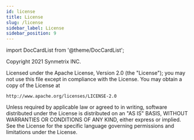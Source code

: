 ```yaml
---
id: license
title: License
slug: /license
sidebar_label: License
sidebar_position: 9
---
```



import DocCardList from '@theme/DocCardList';

<DocCardList />

Copyright 2021 Synmetrix INC.

Licensed under the Apache License, Version 2.0 (the "License");
you may not use this file except in compliance with the License.
You may obtain a copy of the License at

    http://www.apache.org/licenses/LICENSE-2.0

Unless required by applicable law or agreed to in writing, software
distributed under the License is distributed on an "AS IS" BASIS,
WITHOUT WARRANTIES OR CONDITIONS OF ANY KIND, either express or implied.
See the License for the specific language governing permissions and
limitations under the License.